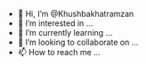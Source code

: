 - 👋 Hi, I’m @Khushbakhatramzan
- 👀 I’m interested in ...
- 🌱 I’m currently learning ...
- 💞️ I’m looking to collaborate on ...
- 📫 How to reach me ...

<!---
Khushbakhatramzan/Khushbakhatramzan is a ✨ special ✨ repository because its `README.md` (this file) appears on your GitHub profile.
You can click the Preview link to take a look at your changes.
--->
